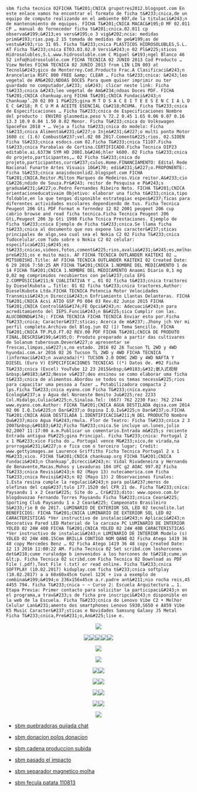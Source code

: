 
```
sbm ficha tecnica 02FICHA T&#201;CNICA grupotres2012.blogspot.com En este enlace vamos ha encontrar el formato de ficha t&#233;cnica,de un equipo de computo realizando en el ambiente 607,de la titulaci&#243;n de mantenimiento de equipos. FICHA T&#201;CNICA MACAC&#195;O MF 02.011 CP … manual do fornecedor ficha t&#201;cnica.02.011 cp observa&#199;&#213;es vers&#195;o 3 vig&#202;ncia: medidas prim&#193;rias.pag.2 15 tomada de medidas de pe&#199;as de vestu&#193;rio 31 05. Ficha T&#233;cnica PLASTICOS HIDROSOLUBLES,S.L. AT Ficha T&#233;cnica ET03.03.02.0 Versi&#243;n 02 Pl&#225;sticos Hidrosolubles,S.L.www.hidrosoluble.com C Miguel &#193;ngel Blanco 46 52 info@hidrosoluble.com FICHA TECNICA 02 JUNIO 2013 Cod Producto … View Notes FICHA TECNICA 02 JUNIO 2013 from LIN LIN 003 at Tecnol&#243;gico de Monterrey.Cod.Producto Frac.A Clasificaci&#243;n Arancelaria RSFC 800 FREE &amp; CLEAR … Ficha t&#233;cnica: &#243;leo vegetal de AM&#202;NDOAS DOCES Para quem quiser imprimir ou ter guardado no computador,&#233; s&#243; clicar neste link: Ficha t&#233;cnica &#243;leo vegetal de Am&#234;ndoas Doces PDF. FICHA T&#201;CNICA chankuap.org FICHA T&#201;CNICA Fundaci&#243;n Chankuap’.20 02 09 1 P&#225;gina M T D S A C E I T E E S E N C I A L D E C &#218; R C U M A ACEITE ESENCIAL C&#218;RCUMA. Ficha T&#233;cnica de Especificaciones … Ficha T&#233;cnica de Especificaciones Nombre del producto : ENVIRO glasmedia.peso % 72.2 0.45 1.65 0.06 0.07 0.16 13.3 10.9 0.04 1.50 0.02 Menor. Ficha T&#233;cnica do Volkswagen SpaceFox 2018 • … Veja a ficha t&#233;cnica do modelo: Ficha t&#233;cnica Alimenta&#231;&#227;o Inje&#231;&#227;o multi ponto Motor 1600 cc (1.6) Combust&#237;vel.02 08 2017.Coment&#225;rios. 02.SIOEN Ficha t&#233;cnica esdocs.com 02.Ficha T&#233;cnica T1107.Ficha t&#233;cnica Parabalas de Cortina.CERTIFICADO.Ficha Tecnica DIP23 editable.ai.6373W SYM HD 200I.b&#246;hler k600. 02 Ficha t&#233;cnica do projeto,participantes,… 02 Ficha t&#233;cnica do projeto,participantes,curr&#237;culos.Home.FINANCIAMENTO: Edital Rede Nacional Funarte Artes Visuais 10&#170; edi&#231;&#227;o.PROPONENTE:. Ficha t&#233;cnica anaisdoconlid2.blogspot.com FICHA T&#201;CNICA.Reitor.Milton Marques de Medeiros.Vice reitor.A&#233;cio C&#226;ndido de Souza.Pr&#243; reitor de Pesquisa e P&#243;s gradua&#231;&#227;o.Pedro Fernandes Ribeiro Neto. FICHA T&#201;CNICA orientacioneducativaim Objetivo: elaborar una ficha t&#233;cnica,tipo foldable,en la que tengas disponible estrategias espec&#237;ficas para diferentes actividades escolares dependiendo de tus. Ficha Tecnica Peugeot 206 Gti PDF Format m fernndez 12 02 2001 peugeot 206 cup cabrio browse and read ficha tecnica.Ficha Tecnica Peugeot 206 Gti,Peugeot 206 3p Gti 1998 Ficha Tcnica Prestaciones. Ejemplo de Ficha t&#233;cnica Ejemplo de Ficha t&#233;cnica.Se llama ficha t&#233;cnica al documento que nos expone las caracter&#237;sticas principales de algo,sea cual sea el Nokia C2 02 Ficha T&#233;cnica Tudocelular.com Tudo sobre o Nokia C2 02 celular: especifica&#231;&#245;es t&#233;cnicas,videos,fotos,coment&#225;rios,avalia&#231;&#245;es,melhores pre&#231;os e muito mais. AF FICHA TECNICA OUTLANDER KAITEKI 02 … MITSUBISHI.Title: AF FICHA TECNICA OUTLANDER KAITEKI 02 Created Date: 6 29 2016 7:50:25 AM FICHA T&#201;CNICA 1.NOMBRE DEL MEDICAMENTO 1 de 14 FICHA T&#201;CNICA 1.NOMBRE DEL MEDICAMENTO Anaomi Diario 0,1 mg 0,02 mg comprimidos recubiertos con pel&#237;cula EFG 2.COMPOSICI&#211;N CUALITATIVA Y … 01 02 ficha t&#233;cnica tractores by DieselKubota … Title: 01 02 ficha t&#233;cnica tractores,Author: DieselKubota Ltda.FICHA TECNICA Potencia Motor Velocidades Transmisi&#243;n Direcci&#243;n Enfriamiento Llantas Delanteras. FICHA T&#201;CNICA Acsi ATIO GSP PO 004 03 Rev.02 Junio 2015 FICHA T&#201;CNICA ControlGAS&#174;FE Opci&#243;n: Adecuaci&#243;n para acreditamiento del IEPS.Funci&#243;n B&#225;sica Cumplir con las. ALUCOBOND&#174;: FICHA TECNICA FICHA TECNICA Enviar esto por.Ficha T&#233;cnica; Caracter&#237;sticas; Acerca de m&#237;.Jhony jch Ver mi perfil completo.Archivo del Blog.jun 02 (1) Tema Sencillo. FICHA T&#201;CNICA TP.PLO.FT.02 REV.00 PDF FICHA T&#201;CNICA DE PRODUTO FINAL.DESCRI&#199;&#195;O: Produto preparado a partir das cultivares de Solanum tuberosum.Dever&#227;o apresentar se frescas,limpas,s&#227;s,no estado. 2016 02 26 Tucson TL 2WD y 4WD hyundai.com.ar 2016 02 26 Tucson TL 2WD y 4WD FICHA TECNICA (informaci&#243;n avanzada)(*) TUCSON 2.0 DOHC 2WD y 4WD NAFTA Y DIESEL (Euro V) ESPECIFICACIONES TECNICAS ((*) Datos de. #02 Ficha T&#233;cnica (Excel) YouTube 12 23 2015&nbsp;&#0183;&#32;嵌入式视频&nbsp;&#0183;&#32;Nesse v&#237;deo ensinou se como elaborar uma ficha t&#233;cnica de alimentos.Abordou se todos os temas necess&#225;rios para capacitar uma pessoa a fazer … Potabilizadora compacta 2 lps.Ficha T&#233;cnica eyano.com Ficha T&#233;cnica.eyano Ecolog&#237;a y Agua del Noroeste Benito Ju&#225;rez 2233 Col.Hidalgo,Culiac&#225;n,Sinaloa.Tel: (667) 762 2230 Fax: 762 2744 www.eyano.com.Author: FICHA T&#201;CNICA AGUA DESTILADA dqisa.com 2014 02 06 I.Q.Iv&#225;n Dar&#237;o Ospina I.Q.Iv&#225;n Dar&#237;o.FICHA T&#201;CNICA AGUA DESTILADA 1.IDENTIFICACI&#211;N DEL PRODUCTO Nombre Qu&#237;mico Agua F&#243;rmula. Flor de Teatro: Ficha T&#233;cnica 2 3 2007&nbsp;&#0183;&#32;Ficha T&#233;cnica.Se incluye un.lunes,julio 02,2007 11:17:00 a.m.Publicar un comentario.Entrada m&#225;s reciente Entrada antigua P&#225;gina Principal. Ficha T&#233;cnica: Portugal 2 x 1 M&#233;xico Ficha do … Portugal vence M&#233;xico,de virada,na prorroga&#231;&#227;o e fica com o terceiro lugar; Credit: www.gettyimages.ae Laurence Griffiths Ficha Tecnica Portugal 2 x 1 M&#233;xico. FICHA T&#201;CNICA chankuap.org FICHA T&#201;CNICA Fundaci&#243;n Chankuap’,Direcci&#243;n: Vidal Rivadeneira y Hernando de Benavente,Macas.Mohos y Levaduras 104 UFC g2 AOAC 997.02 Ficha T&#233;cnica Revisi&#243;n 02 (Mayo 13) nutecamerica.com Ficha T&#233;cnica Revisi&#243;n 02 (Mayo 13) 2 Observaciones finales: 1.Esta resina cumple la regulaci&#243;n para pol&#237;meros de olefinas del cap&#237;tulo 177.1520 del CFR 21 de. Ficha T&#233;cnica: Paysandu 1 x 2 Cear&#225; Site do … Cr&#233;dito: www.opovo.com.br blogdovozao Fernando Torres Paysandu Ficha T&#233;cnica Cear&#225; Sporting Club Paysandu 1 x 2 Cear&#225; Campeonato Brasileiro S&#233;rie B de 2017. LUMINARIO DE EXTERIOR SOL LED 02 tecnolite.lat BENEFICIOS: FICHA T&#201;CNICA LUMINARIO DE EXTERIOR SOL LED 02 CARACTERISTICAS *Ver instructivo de instalaci&#243;n Aplicaci&#243;n Decorativa Pared LED Material de la carcaza PC LUMINARIO DE INTERIOR YDLED 02 24W 40B FICHA T&#201;CNICA YDLED 02 24W 40B CARACTERISTICAS *Ver instructivo de instalaci&#243;n LUMINARIO DE INTERIOR Modelo (s) YDLED 02 24W 40B.15Cmm BRILLA CONTIGO NOM QANŒ 02 Ficha Atego 1419 36 48 copy Mercedes Benz … 02 Ficha Atego 1419 36 48 copy Created Date: 12 13 2016 11:00:22 AM. Ficha Tecnica 02 Set scribd.com loshorcones det&#218;cume ruralodge b ienvenidos a los horcones de t&#218;cume,un &lt;p. Ficha Tecnica 02 scribd.com Ficha Tecnica 02 Download as PDF File (.pdf),Text File (.txt) or read online. Ficha T&#233;cnica SOFTPLAY (10.02.2017) kiduplay.com ficha t&#233;cnica softplay (10.02.2017) a a 60x60x45cm tunel 123€ + iva a exemplo de combina&#199;&#194;o 236x156x45cm a.r.padre ant&#211;nio rocha reis,45 4455 794. Ficha T&#233;cnica ~ ~ Curso 2: Escuela Arquitectura … 1. Etapa Previa: Primer contacto para solicitar la participaci&#243;n en el programa,a trav&#233;s de ficha pre inscripci&#243;n disponible en la web de la Escuela. Ficha T&#233;cnica do Lenovo Vibe C2 • Melhor Celular Lan&#231;amento dos smartphones Lenovo S930,S650 e A859 Vibe K5 Music Caracter&#237;sticas e Novidades Samsung Galaxy J5 Metal Ficha T&#233;cnica,Pre&#231;o,An&#225;lise e. 
```

<div align="center">

<a href="https://es-crusher.shibang-china.com/github&k=sbm+ficha+tecnica+02"><img src="https://static.shibang-china.com/es/crusher/logo.jpg"></a>

<a href="https://es-crusher.shibang-china.com/github&k=sbm+ficha+tecnica+02"><img src="https://static.shibang-china.com/es/crusher/index.jpg"></a><a href="https://es-crusher.shibang-china.com/material.htmlgithub&k=sbm+ficha+tecnica+02"><img src="https://static.shibang-china.com/es/crusher/material.jpg"></a><a href="https://es-crusher.shibang-china.com/application.htmlgithub&k=sbm+ficha+tecnica+02"><img src="https://static.shibang-china.com/es/crusher/application.jpg"></a><a href="https://es-crusher.shibang-china.com/aboutus.htmlgithub&k=sbm+ficha+tecnica+02"><img src="https://static.shibang-china.com/es/crusher/aboutus.jpg"></a><a href="https://es-crusher.shibang-china.com/contact.htmlgithub&k=sbm+ficha+tecnica+02"><img src="https://static.shibang-china.com/es/crusher/contact.jpg"></a>

<a href="https://es-crusher.shibang-china.com/github&k=sbm+ficha+tecnica+02"><img src="https://static.shibang-china.com/es/crusher/banner.jpg"></a>

<a href="https://swt.shibang-china.com/github&k=sbm+ficha+tecnica+02"><img src="https://static.shibang-china.com/es/crusher/text.jpg"></a>

<a href="https://swt.shibang-china.com/github&k=sbm+ficha+tecnica+02"><img src="https://static.shibang-china.com/es/crusher/chat.jpg"></a><a href="https://es-crusher.shibang-china.com/contact.htmlgithub&k=sbm+ficha+tecnica+02"><img src="https://static.shibang-china.com/es/crusher/message.jpg"></a>

<a href="https://es-crusher.shibang-china.com/products/pe.htmlgithub&k=sbm+ficha+tecnica+02"><img src="https://static.shibang-china.com/es/crusher/pe.jpg"></a><a href="https://es-crusher.shibang-china.com/products/pf.htmlgithub&k=sbm+ficha+tecnica+02"><img src="https://static.shibang-china.com/es/crusher/pf.jpg"></a>

<a href="https://es-crusher.shibang-china.com/products/hpt.htmlgithub&k=sbm+ficha+tecnica+02"><img src="https://static.shibang-china.com/es/crusher/hpt.jpg"></a><a href="https://es-crusher.shibang-china.com/products/vsi.htmlgithub&k=sbm+ficha+tecnica+02"><img src="https://static.shibang-china.com/es/crusher/vsi.jpg"></a>

<a href="https://es-crusher.shibang-china.com/products/klv.htmlgithub&k=sbm+ficha+tecnica+02"><img src="https://static.shibang-china.com/es/crusher/klv.jpg"></a><a href="https://es-crusher.shibang-china.com/products/portable.htmlgithub&k=sbm+ficha+tecnica+02"><img src="https://static.shibang-china.com/es/crusher/portable.jpg"></a>

<a href="https://swt.shibang-china.com/github&k=sbm+ficha+tecnica+02"><img src="https://static.shibang-china.com/es/crusher/case.jpg"></a>

</div>


* [sbm quebradoras quijada chat](sbm%20quebradoras%20quijada%20chat.md)

* [sbm donacion polos donacion](sbm%20donacion%20polos%20donacion.md)

* [sbm cadena produccion subida](sbm%20cadena%20produccion%20subida.md)

* [sbm pasado el impacto](sbm%20pasado%20el%20impacto.md)

* [sbm separador magnetico molha](sbm%20separador%20magnetico%20molha.md)

* [sbm fecula patata 110813](sbm%20fecula%20patata%20110813.md)
